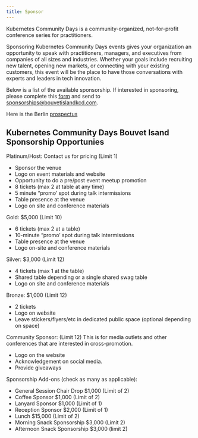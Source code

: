 ```yaml
---
title: Sponsor
---
```


Kubernetes Community Days is a community-organized, not-for-profit conference series for practitioners.

Sponsoring Kubernetes Community Days events gives your organization an opportunity to speak with practitioners, managers, and executives from companies of all sizes and industries. Whether your goals include recruiting new talent, opening new markets, or connecting with your existing customers, this event will be the place to have those conversations with experts and leaders in tech innovation.

Below is a list of the available sponsorship. If interested in sponsoring, please complete this [form](sponsor-contract) and send to  [sponsorships@bouvetislandkcd.com](mailto:sponsorships@bouvetislandkcd.com).

Here is the Berlin [prospectus](/img/2025-bouvet-island/kcdberlin2020_sponsor_prospectus.pdf)

## Kubernetes Community Days Bouvet Isand Sponsorship Opportunies

Platinum/Host: Contact us for pricing (Limit 1)

* Sponsor the venue
* Logo on event materials and website
* Opportunity to do a pre/post event meetup promotion
* 8  tickets (max 2 at table at any time)
* 5 minute “promo’ spot during talk intermissions 
* Table presence at the venue 
* Logo on site and conference materials 

Gold: $5,000 (Limit 10)

* 6 tickets (max 2 at a table)
* 10-minute “promo’ spot during talk intermissions 
* Table presence at the venue 
* Logo on-site and conference materials 

Silver: $3,000 (Limit 12)  

* 4 tickets (max 1 at the table)
* Shared table depending or a single shared swag table
* Logo on site and conference materials

Bronze: $1,000 (Limit 12)

* 2 tickets
* Logo on website
* Leave stickers/flyers/etc in dedicated public space (optional depending on space)

Community Sponsor: (Limit 12) 
This is for media outlets and other conferences that are interested in cross-promotion.

* Logo on the website 
* Acknowledgement on social media.
* Provide giveaways

Sponsorship Add-ons (check as many as applicable):

* General Session Chair Drop $1,000 (Limit of 2) 
* Coffee Sponsor $1,000 (Limit of 2)
* Lanyard Sponsor $1,000 (Limit of 1)
* Reception Sponsor $2,000 (Limit of 1)
* Lunch $15,000 (Limit of 2)
* Morning Snack Sponsorship $3,000 (Limit 2)
* Afternoon Snack Sponsorship $3,000 (limit 2)

